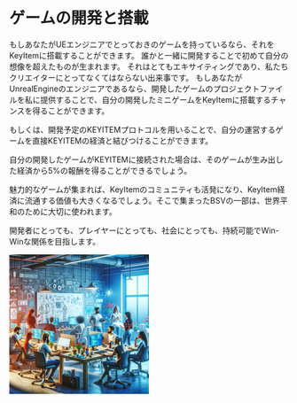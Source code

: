 # ゲームの開発と搭載

もしあなたがUEエンジニアでとっておきのゲームを持っているなら、それをKeyItemに搭載することができます。
誰かと一緒に開発することで初めて自分の想像を超えたものが生まれます。
それはとてもエキサイティングであり、私たちクリエイターにとってなくてはならない出来事です。
もしあなたがUnrealEngineのエンジニアであるなら、開発したゲームのプロジェクトファイルを私に提供することで、自分の開発したミニゲームをKeyItemに搭載するチャンスを得ることができます。

もしくは、開発予定のKEYITEMプロトコルを用いることで、自分の運営するゲームを直接KEYITEMの経済と結びつけることができます。

自分の開発したゲームがKEYITEMに接続された場合は、そのゲームが生み出した経済から5%の報酬を得ることができるでしょう。

魅力的なゲームが集まれば、KeyItemのコミュニティも活発になり、KeyItem経済に流通する価値も大きくなるでしょう。そこで集まったBSVの一部は、世界平和のために大切に使われます。

開発者にとっても、プレイヤーにとっても、社会にとっても、持続可能でWin-Winな関係を目指します。

<div style="display: flex; flex-direction: row; align-items: center;">
    <div style="max-width: 50%;">
        <img src="../images/developerVision.webp" alt="developer Vision" style="max-width: 100%; height: auto;">
    </div>
    <div style="max-width: 50%;">
    </div>
</div>
